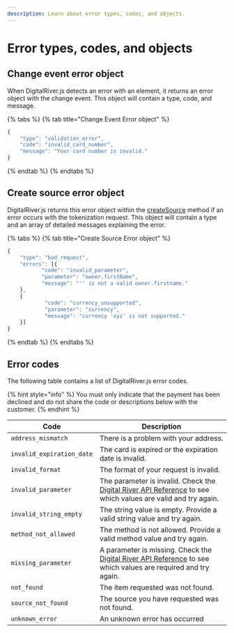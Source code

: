 ```yaml
---
description: Learn about error types, codes, and objects.
---
```


# Error types, codes, and objects

## Change event error object

When DigitalRiver.js detects an error with an element, it returns an error object with the change event. This object will contain a type, code, and message.

{% tabs %}
{% tab title="Change Event Error object" %}
```javascript
{
    "type": "validation_error",
    "code": "invalid_card_number",
    "message": "Your card number is invalid."
}
```
{% endtab %}
{% endtabs %}

## Create source error object

DigitalRiver.js returns this error object within the [createSource](../../payments/payment-integrations-1/digitalriver.js/reference/digitalriver-object.md#creating-sources) method if an error occurs with the tokenization request. This object will contain a type and an array of detailed messages explaining the error.

{% tabs %}
{% tab title="Create Source Error object" %}
```javascript
{
    "type": "bad_request",
    "errors": [{
           "code": "invalid_parameter",
           "parameter": "owner.firstName",
           "message": "'' is not a valid owner.firstname."
    },
    {
            "code": "currency_unsupported",
            "parameter": "currency",
            "message": "currency 'xyz' is not supported."
    }]
}
```
{% endtab %}
{% endtabs %}

## Error codes

The following table contains a list of DigitalRiver.js error codes.

{% hint style="info" %}
You must only indicate that the payment has been declined and do not share the code or descriptions below with the customer.
{% endhint %}

| Code                      | Description                                                                                                                                                                    |
| ------------------------- | ------------------------------------------------------------------------------------------------------------------------------------------------------------------------------ |
| `address_mismatch`        | There is a problem with your address.                                                                                                                                          |
| `invalid_expiration_date` | The card is expired or the expiration date is invalid.                                                                                                                         |
| `invalid_format`          | The format of your request is invalid.                                                                                                                                         |
| `invalid_parameter`       | The parameter is invalid. Check the [Digital River API Reference](https://www.digitalriver.com/docs/digital-river-api-reference) to see which values are valid and try again.  |
| `invalid_string_empty`    | The string value is empty. Provide a valid string value and try again.                                                                                                         |
| `method_not_allowed`      | The method is not allowed. Provide a valid method value and try again.                                                                                                         |
| `missing_parameter`       | A parameter is missing. Check the [Digital River API Reference](https://www.digitalriver.com/docs/digital-river-api-reference) to see which values are required and try again. |
| `not_found`               | The item requested was not found.                                                                                                                                              |
| `source_not_found`        | The source you have requested was not found.                                                                                                                                   |
| `unknown_error`           | An unknown error has occurred                                                                                                                                                  |
